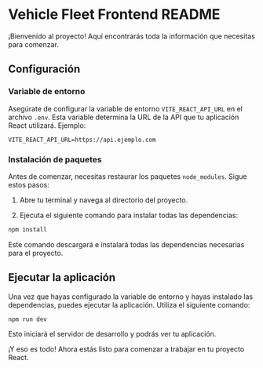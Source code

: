 # Vehicle Fleet Frontend README

¡Bienvenido al proyecto! Aquí encontrarás toda la información que necesitas para comenzar.

## Configuración

### Variable de entorno

Asegúrate de configurar la variable de entorno `VITE_REACT_API_URL` en el archivo `.env`. Esta variable determina la URL de la API que tu aplicación React utilizará. Ejemplo:

```env
VITE_REACT_API_URL=https://api.ejemplo.com
```

### Instalación de paquetes

Antes de comenzar, necesitas restaurar los paquetes `node_modules`. Sigue estos pasos:

1. Abre tu terminal y navega al directorio del proyecto.

2. Ejecuta el siguiente comando para instalar todas las dependencias:

```bash
npm install
```

Este comando descargará e instalará todas las dependencias necesarias para el proyecto.

## Ejecutar la aplicación

Una vez que hayas configurado la variable de entorno y hayas instalado las dependencias, puedes ejecutar la aplicación. Utiliza el siguiente comando:

```bash
npm run dev
```

Esto iniciará el servidor de desarrollo y podrás ver tu aplicación.

¡Y eso es todo! Ahora estás listo para comenzar a trabajar en tu proyecto React.
